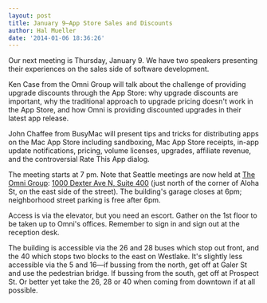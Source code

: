 ```yaml
---
layout: post
title: January 9–App Store Sales and Discounts
author: Hal Mueller
date: '2014-01-06 18:36:26'
---
```


Our next meeting is Thursday, January 9. We have two speakers presenting their experiences on the sales side of software development.

Ken Case from the Omni Group will talk about the challenge of providing upgrade discounts through the App Store:  why upgrade discounts are important, why the traditional approach to upgrade pricing doesn't work in the App Store, and how Omni is providing discounted upgrades in their latest app release.

John Chaffee from BusyMac will present tips and tricks for distributing apps on the Mac App Store including sandboxing, Mac App Store receipts, in-app update notifications, pricing, volume licenses, upgrades, affiliate revenue, and the controversial Rate This App dialog.

The meeting starts at 7 pm. Note that Seattle meetings are now held at [The Omni Group](http://www.omnigroup.com/): [1000 Dexter Ave N, Suite 400](http://goo.gl/maps/j0Rxc) (just north of the corner of Aloha St, on the east side of the street). The building's garage closes at 6pm; neighborhood street parking is free after 6pm.

Access is via the elevator, but you need an escort. Gather on the 1st floor to be taken up to Omni's offices. Remember to sign in and sign out at the reception desk.

The building is accessible via the 26 and 28 buses which stop out front, and the 40 which stops two blocks to the east on Westlake. It's slightly less accessible via the 5 and 16—if bussing from the north, get off at Galer St and use the pedestrian bridge. If bussing from the south, get off at Prospect St. Or better yet take the 26, 28 or 40 when coming from downtown if at all possible.


